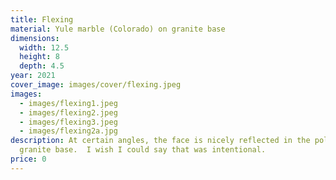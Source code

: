 ```yaml
---
title: Flexing
material: Yule marble (Colorado) on granite base
dimensions:
  width: 12.5
  height: 8
  depth: 4.5
year: 2021
cover_image: images/cover/flexing.jpeg
images:
  - images/flexing1.jpeg
  - images/flexing2.jpeg
  - images/flexing3.jpeg
  - images/flexing2a.jpg
description: At certain angles, the face is nicely reflected in the polished
  granite base.  I wish I could say that was intentional.
price: 0
---
```

